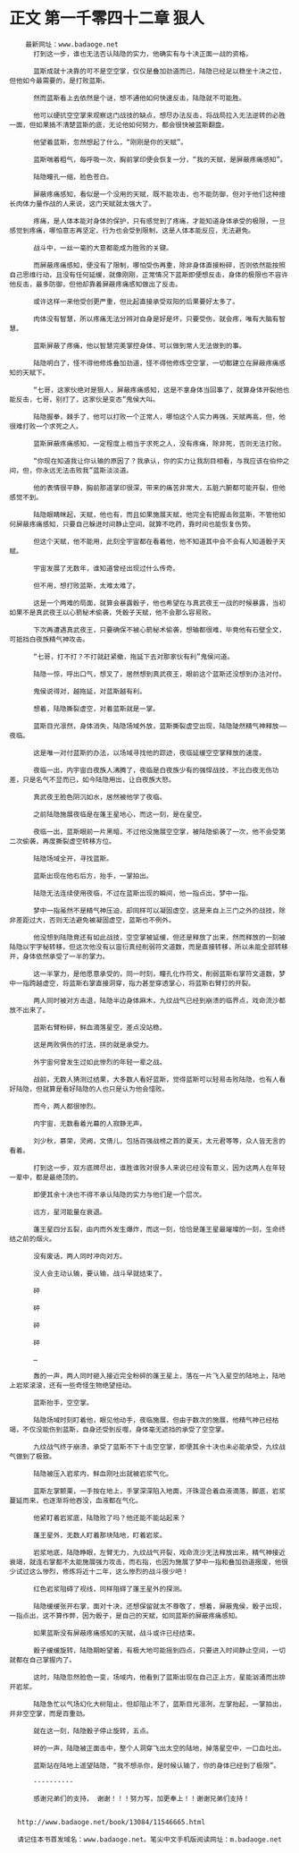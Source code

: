 # 正文 第一千零四十二章 狠人
        最新网址：www.badaoge.net
          打到这一步，谁也无法否认陆隐的实力，他确实有与十决正面一战的资格。
      
          蓝斯成就十决靠的可不是空空掌，仅仅是叠加劲道而已，陆隐已经足以稳坐十决之位，但他如今最需要的，是打败蓝斯。
      
          然而蓝斯看上去依然是个谜，想不通他如何快速反击，陆隐就不可能胜。
      
          他可以硬抗空空掌来观察这门战技的缺点，想尽办法反击，将战局拉入无法逆转的必胜一面，但如果搞不清楚蓝斯的底，无论他如何努力，都会很快被蓝斯翻盘。
      
          他望着蓝斯，忽然想起了什么，“刚刚是你的天赋”。
      
          蓝斯喘着粗气，每呼吸一次，胸前掌印便会恢复一分，“我的天赋，是屏蔽疼痛感知”。
      
          陆隐瞳孔一缩，脸色苍白。
      
          屏蔽疼痛感知，看似是一个没用的天赋，既不能攻击，也不能防御，但对于他们这种擅长肉体力量作战的人来说，这门天赋就太强大了。
      
          疼痛，是人体本能对身体的保护，只有感觉到了疼痛，才能知道身体承受的极限，一旦感觉到疼痛，哪怕意志再坚定，行为也会受到限制，这是人体本能反应，无法避免。
      
          战斗中，一丝一毫的大意都能成为胜败的关键。
      
          而屏蔽疼痛感知，便没有了限制，哪怕受伤再重，除非身体直接粉碎，否则依然能按照自己思维行动，且没有任何延缓，就像刚刚，正常情况下蓝斯即便想反击，身体的极限也不容许他反击，最多防御，但他却靠着屏蔽疼痛感知做出了反击。
      
          或许这样一来他受创更严重，但比起直接承受双阳的后果要好太多了。
      
          肉体没有智慧，所以疼痛无法分辨对自身是好是坏，只要受伤，就会疼，唯有大脑有智慧。
      
          蓝斯屏蔽了疼痛，他以智慧完美掌控身体，可以做到常人无法做到的事。
      
          陆隐明白了，怪不得他修炼叠加劲道，怪不得他修炼空空掌，一切都建立在屏蔽疼痛感知的天赋下。
      
          “七哥，这家伙绝对是狠人，屏蔽疼痛感知，这是不拿身体当回事了，就算身体开裂他也能反击，七哥，别打了，这家伙是变态”鬼侯大叫。
      
          陆隐握拳，棘手了，他可以打败一个正常人，哪怕这个人实力再强，天赋再高，但，他很难打败一个求死之人。
      
          蓝斯屏蔽疼痛感知，一定程度上相当于求死之人，没有疼痛，除非死，否则无法打败。
      
          “你现在知道我让你认输的原因了？我承认，你的实力让我刮目相看，与我应该在伯仲之间，但，你永远无法击败我”蓝斯淡淡道。
      
          他的表情很平静，胸前那道掌印很深，带来的痛苦非常大，五脏六腑都可能开裂，但他感觉不到。
      
          陆隐眼睛眯起，天赋，他也有，而且如果施展天赋，他完全有把握击败蓝斯，不管他如何屏蔽疼痛感知，只要自己躲进时间静止空间，就算不吃药，靠时间也能恢复伤势。
      
          但这个天赋，他不能用，此刻全宇宙都在看着他，他不知道其中会不会有人知道骰子天赋。
      
          宇宙发展了无数年，谁知道曾经出现过什么传奇。
      
          但不用，想打败蓝斯，太难太难了。
      
          这是一个两难的局面，就算会暴露骰子，他也希望在与真武夜王一战的时候暴露，当初如果不是真武夜王以心箭秘术偷袭，凭骰子天赋，他不会那么容易败。
      
          下次再遭遇真武夜王，只要确保不被心箭秘术偷袭，想输都很难，毕竟他有石壁全文，可抵挡白夜族精气神攻击。
      
          “七哥，打不打？不打就赶紧撤，拖延下去对那家伙有利”鬼侯问道。
      
          陆隐一惊，呼出口气，想叉了，居然想到真武夜王，眼前这个蓝斯还没想到办法对付。
      
          鬼侯说得对，越拖延，对蓝斯越有利。
      
          想着，陆隐撕裂虚空，对着蓝斯就是一掌。
      
          蓝斯目光凛然，身体消失，陆隐场域外放，蓝斯撕裂虚空出现，陆隐陡然精气神释放——夜临。
      
          这是唯一对付蓝斯的办法，以场域寻找他的踪迹，夜临延缓空空掌释放的速度。
      
          夜临一出，内宇宙白夜族人沸腾了，夜临是白夜族少有的强悍战技，不比白夜无伤功差，只是名气不显而已，如今陆隐用出，让白夜族大怒。
      
          真武夜王脸色阴沉如水，居然被他学了夜临。
      
          之前陆隐施展夜临是在蓬王星地心，而这一刻，是在星空。
      
          夜临一出，蓝斯眼前一片黑暗，不过他没施展空空掌，被陆隐偷袭了一次，他不会受第二次偷袭，再度撕裂虚空转移方位。
      
          陆隐场域全开，寻找蓝斯。
      
          蓝斯出现在他右后方，抬手，一掌拍出。
      
          陆隐无法连续使用夜临，不过在蓝斯出现的瞬间，他一指点出，梦中一指。
      
          梦中一指虽然不是精气神压迫，却同样可以凝固虚空，这是来自上三门之外的战技，除非差距过大，否则无法避免被凝固虚空，蓝斯也不例外。
      
          他没想到陆隐竟还有如此战技，空空掌被延缓，但还是释放了出来，然而释放的一刻被陆隐以宇字秘转移，但这次他没有以宙衍真经削弱符文道数，而是直接转移，所以未能全部转移开，身体依然承受了一半的掌力。
      
          这一半掌力，是他愿意承受的，同一时刻，瞳孔化作符文，削弱蓝斯右掌符文道数，梦中一指跨越虚空，将蓝斯右掌直接洞穿，指力甚至穿透掌心，将蓝斯右臂打的开裂。
      
          两人同时被对方击退，陆隐半边身体麻木，九纹战气已经到崩溃的临界点，戏命流沙都放不出来了。
      
          蓝斯右臂粉碎，鲜血滴落星空，差点没站稳。
      
          这是两败俱伤的打法，拼的就是承受力。
      
          外宇宙何曾发生过如此惨烈的年轻一辈之战。
      
          战前，无数人猜测过结果，大多数人看好蓝斯，觉得蓝斯可以轻易击败陆隐，也有人看好陆隐，但就算是看好陆隐的人也只是认为他会惜败。
      
          而今，两人都很惨烈。
      
          内宇宙，无数看着光幕的人寂静无声。
      
          刘少秋，慕荣，灵阙，文倩儿，包括百强战榜之首的夏天，太元君等等，众人皆无言的看着。
      
          打到这一步，双方底牌尽出，谁胜谁败对很多人来说已经没有意义，因为这两人在年轻一辈中，都是最绝顶的。
      
          即便其余十决也不得不承认陆隐的实力与他们是一个层次。
      
          远方，星河能量在衰退。
      
          蓬王星四分五裂，由内而外发生爆炸，而这一刻，恰恰是蓬王星最璀璨的一刻，生命终结之前的烟火。
      
          没有废话，两人同时冲向对方。
      
          没人会主动认输，要认输，战斗早就结束了。
      
          砰
      
          砰
      
          砰
      
          砰
      
          …
      
          轰的一声，两人同时砸入接近完全粉碎的蓬王星上，落在一片飞入星空的陆地上，陆地上岩浆滚滚，还有一些奇怪生物绝望扭动。
      
          蓝斯抬手，空空掌。
      
          陆隐场域时刻盯着他，眼见他动手，夜临施展，但由于数次的施展，他精气神已经枯竭，不仅没能伤到蓝斯，自身还受到反噬，身体毫无遮挡的承受了空空掌。
      
          九纹战气终于崩溃，承受了蓝斯不下十击空空掌，即便其余十决也未必能承受，九纹战气做到了极致。
      
          陆隐被压入岩浆内，鲜血刚吐出就被岩浆气化。
      
          蓝斯左掌颤栗，一手按在地上，手掌深深陷入地面，汗珠混合着血液滴落，脚底，岩浆蔓延而来，也逐渐将他吞没，血液都在气化。
      
          他紧盯着岩浆底，陆隐败了吗？他还能不能站起来？
      
          蓬王星外，无数人盯着那块陆地，盯着岩浆。
      
          岩浆地底，陆隐睁眼，左臂无力，九纹战气开裂，戏命流沙无法释放出来，精气神接近衰竭，就连右掌都不太能施展强力攻击，而右指，也因为施展了梦中一指和叠加劲道报废，他很少试过这么惨烈，修炼将近十二年，这么惨烈的战斗很少吧！
      
          红色岩浆阻碍了视线，同样阻碍了蓬王星外的探测。
      
          陆隐缓缓张开右掌，面对十决，还想保留就太不尊敬了，想着，屏蔽鬼侯，骰子出现，一指点出，这不算作弊，因为骰子，是自己的天赋，如同蓝斯的屏蔽疼痛感知。
      
          如果蓝斯没有屏蔽疼痛感知的天赋，战斗或许已经结束。
      
          骰子缓缓旋转，陆隐期盼望着，有极大地可能摇到四点，只要进入时间静止空间，一切就都在自己掌握内了。
      
          这时，陆隐忽然脸色一变，场域内，他看到了蓝斯出现在自己正上方，星能汹涌而出排开岩浆。
      
          陆隐急忙以气场幻化大树阻止，但却阻止不了，蓝斯目光凛冽，左掌抬起，一掌拍出，并非空空掌，而是百重劲。
      
          就在这一刻，陆隐骰子停止旋转，五点。
      
          砰的一声，陆隐被正面击中，整个人洞穿飞出太空的陆地，掉落星空中，一口血吐出。
      
          蓝斯站在陆地上遥望陆隐，“我不想杀你，是时候认输了，你的身体已经到了极限”。
      
          ----------
      
          感谢兄弟们的支持， 谢谢！！！努力写，加更奉上！！谢谢兄弟们支持！
      
      
      http://www.badaoge.net/book/13084/11546665.html
      
      请记住本书首发域名：www.badaoge.net。笔尖中文手机版阅读网址：m.badaoge.net
